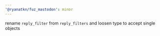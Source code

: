 ```yaml
---
'@ryanatkn/fuz_mastodon': minor
---
```


rename `reply_filter` from `reply_filters` and loosen type to accept single objects
